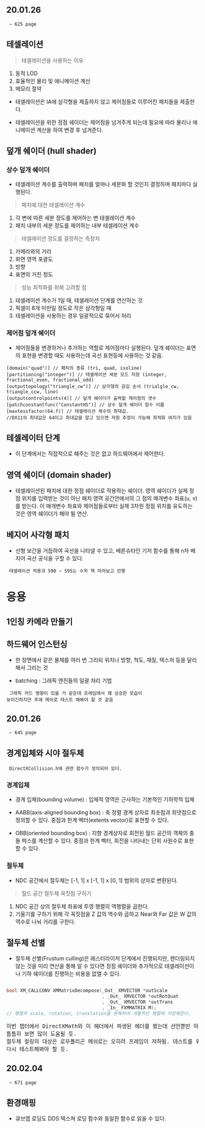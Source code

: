 ## 20.01.26
<code> ~ 625 page </code>

## 테셀레이션

> 테셀레이션을 사용하는 이유
1. 동적 LOD
2. 효율적인 물리 및 애니메이션 계산
3. 메모리 절약

- 테셀레이션은 IA에 삼각형을 제출하지 않고 제어점들로 이루어진 패치들을 제출한다.

- 테셀레이션을 위한 정점 쉐이더는 제어점을 넘겨주게 되는데 필요에 따라 물리나 애니메이션 계산을 하여 변경 후 넘겨준다.

## 덮개 쉐이더 (hull shader)

### 상수 덮개 쉐이더

- 테셀레이션 계수를 출력하며 패치를 얼마나 세분화 할 것인지 결정하며 패치마다 실행된다.

> 패치에 대한 테셀레이션 계수
1. 각 변에 따른 세분 정도를 제어하는 변 테셀레이션 계수
2. 패치 내부의 세분 정도를 제어하는 내부 테셀레이션 계수

> 테셀레이션 정도를 결정하는 측정치
1. 카메라와의 거리
2. 화면 영역 포괄도
3. 방향
4. 표면의 거친 정도

> 성능 최적화를 위해 고려할 점
1. 테셀레이션 계수가 1일 때, 테셀레이션 단계를 연산하는 것
2. 픽셀이 8개 미만일 정도로 작은 삼각형일 때
3. 테셀레이션을 사용하는 경우 일괄적으로 묶어서 처리

### 제어점 덮개 쉐이더

- 제어점들을 변경하거나 추가하는 역할로 제어점마다 실행된다. 덮개 쉐이더는 표면의 표현을 변경할 때도 사용하는데
곡선 표현등에 사용하는 것 같음.

``` hlsl
[domain("quad")] // 패치의 종류 (tri, quad, isoline)
[partitioning("integer")] // 테셀레이션 세분 모드 지정 (integer, fractional_even, fractional_odd)
[outputtopology("triangle_cw")] // 삼각형의 감김 순서 (trialgle_cw, triangle_ccw, line)
[outputcontrolpoints(4)] // 덮개 쉐이더가 출력할 제어점의 갯수
[patchconstantfunc("ConstantHS")] // 상수 덮개 쉐이더 함수 이름
[maxtessfactor(64.f)] // 테셀레이션 계수의 최대값.
//DX11의 최대값은 64이고 최대값을 알고 있으면 자원 추정이 가능해 최적화 여지가 있음
```

## 테셀레이터 단계

- 이 단계에서는 직접적으로 해주는 것은 없고 하드웨어에서 제어한다.

## 영역 쉐이더 (domain shader)

- 테셀레이션된 패치에 대한 정점 쉐이더로 작용하는 쉐이더. 영역 쉐이더가 실제 정점 위치를 입력받는 것이 아닌 
패치 영역 공간안에서의 그 점의 매개변수 좌표(u, v)를 받는다. 이 매개변수 좌표와 제어점들로부터 실제 3차원 정점
위치를 유도하는 것은 영역 쉐이더가 해야 될 연산.

## 베지어 사각형 패치

- 선형 보간을 거듭하여 곡선을 나타낼 수 있고, 베른슈타인 기저 함수를 통해 n차 베지어 곡선 공식을 구할 수 있다.

<code> 테셀레이션 적용과 590 ~ 595는 수학 책 마저보고 진행 </code>

# 응용

## 1인칭 카메라 만들기

## 하드웨어 인스턴싱

- 한 장면에서 같은 물체를 여러 번 그리되 위치나 방향, 척도, 재질, 텍스처 등을 달리 해서 그리는 것

- batching : 그래픽 엔진들의 일괄 처리 기법

<code> 그래픽 카드 영향이 있을 거 같은데 프레임에서 꽤 상승한 모습이 보이긴하지만 후에 메쉬로 테스트 해봐야 할 것 같음 </code>

## 20.01.26
<code> ~ 645 page </code>

## 경계입체와 시야 절두체

<code>  DirectXCollision.h에 관련 함수가 정의되어 있다. </code>

### 경계입체

- 경계 입체(bounding volume) : 입체적 영역은 근사하는 기본적인 기하학적 입체

- AABB(axis-aligned bounding box) : 축 정렬 경계 상자로 최솟점과 최댓점으로 정의할 수 있다. 중점과 한계 벡터(extents vector)로
표현할 수 있다.

- OBB(oriented bounding box) : 지향 경계상자로 회전된 월드 공간의 객체의 충돌 박스를 계산할 수 있다. 중점과 한계 벡터, 회전을
나타내는 단위 사원수로 표현할 수 있다.

### 절두체

- NDC 공간에서 절두체는 [-1, 1] x [-1, 1] x [0, 1] 범위의 상자로 변환된다.

> 월드 공간 절두체 꼭짓점 구하기
1. NDC 공간 상의 절두체 좌표에 투영 행렬의 역행렬을 곱한다.
2. 기울기를 구하기 위해 각 꼭짓점을 Z 값의 역수와 곱하고 Near와 Far 값은 W 값의 역수로 나눠 거리를 구한다.

## 절두체 선별

- 절두체 선별(Frustum culling)은 래스터라이저 단계에서 진행되지만, 렌더링되지 않는 것을 미리 연산을 통해 알 수 있다면
정점 쉐이더와 추가적으로 테셀레이션이나 기하 쉐이더를 진행하는 비용을 없앨 수 있다.

``` cpp

bool XM_CALLCONV XMMatrixDecompose(_Out_ XMVECTOR *outScale
                                   , _Out_ XMVECTOR *outRotQuat
                                   , _Out_ XMVECTOR *outTrans
                                   , _In_ FXMMATRIX M);
// 행렬의 scale, rotation, translation을 분해하여 개별적인 행렬에 저장해준다.

```

<pre>
이번 챕터에서 DirectXMath와 이 헤더에서 파생된 헤더를 봤는데 선언뿐만 아니라 정의도 볼 수 있어서 참고하고 
틈틈히 보면 많이 도움될 듯.
절두체 컬링의 대상은 로우폴리곤 메쉬로는 오히려 프레임이 저하됨. 테스트를 위해 인스턴스 객체도 했는데 메쉬 로딩 후에 
다시 테스트해봐야 할 듯.
</pre>

## 20.02.04
<code> ~ 671 page </code>

## 환경매핑

- 큐브맵 로딩도 DDS 텍스쳐 로딩 함수와 동일한 함수로 읽을 수 있다.








